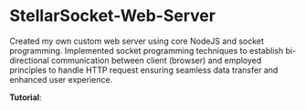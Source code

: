 # StellarSocket-Web-Server
Created my own custom web server using core NodeJS and socket programming. Implemented socket programming techniques to establish bi-directional communication between client (browser) and employed principles to handle HTTP request ensuring seamless data transfer and enhanced user experience.

**Tutorial**: 
